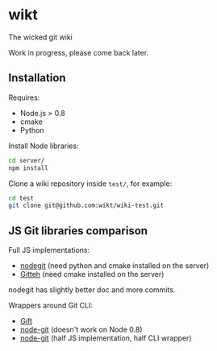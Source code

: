 # wikt

The wicked git wiki

Work in progress, please come back later.

## Installation

Requires:

- Node.js > 0.8
- cmake
- Python

Install Node libraries:

```bash
cd server/
npm install
```

Clone a wiki repository inside `test/`, for example:

```bash
cd test
git clone git@github.com:wikt/wiki-test.git
```

## JS Git libraries comparison

Full JS implementations:

- [nodegit](https://github.com/tbranyen/nodegit) (need python and cmake installed on the server)
- [Gitteh](https://github.com/libgit2/node-gitteh) (need cmake installed on the server)

nodegit has slightly better doc and more commits.

Wrappers around Git CLI:

- [Gift](https://github.com/sentientwaffle/gift)
- [node-git](https://github.com/creationix/node-git/) (doesn't work on Node 0.8)
- [node-git](https://github.com/christkv/node-git/) (half JS implementation, half CLI wrapper)
